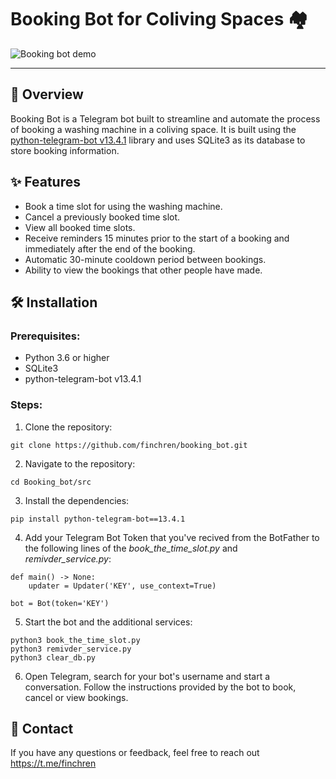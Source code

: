 # Booking Bot for Coliving Spaces 🏘️
<div align="left">
    <img src="assets/screencast.gif" alt="Booking bot demo">
</div>

---

## 📖 Overview
Booking Bot is a Telegram bot built to streamline and automate the process of booking a washing machine in a coliving space. 
It is built using the [python-telegram-bot v13.4.1](https://github.com/python-telegram-bot/python-telegram-bot/releases/tag/v13.4.1) library and uses SQLite3 as its database to store booking information.

## ✨ Features
- Book a time slot for using the washing machine.
- Cancel a previously booked time slot.
- View all booked time slots.
- Receive reminders 15 minutes prior to the start of a booking and immediately after the end of the booking.
- Automatic 30-minute cooldown period between bookings.
- Ability to view the bookings that other people have made.

## 🛠️ Installation
### Prerequisites:
- Python 3.6 or higher
- SQLite3
- python-telegram-bot v13.4.1

### Steps:
1. Clone the repository:
```
git clone https://github.com/finchren/booking_bot.git
```
2. Navigate to the repository:
```
cd Booking_bot/src
```
3. Install the dependencies:
```
pip install python-telegram-bot==13.4.1
```
4. Add your Telegram Bot Token that you've recived from the BotFather to the following lines of the _book_the_time_slot.py_ and _remivder_service.py_:
```
def main() -> None:
    updater = Updater('KEY', use_context=True)
```
```
bot = Bot(token='KEY')
```
5. Start the bot and the additional services:
```
python3 book_the_time_slot.py
python3 remivder_service.py
python3 clear_db.py
```
6. Open Telegram, search for your bot's username and start a conversation.
Follow the instructions provided by the bot to book, cancel or view bookings.

## 🤝 Contact
If you have any questions or feedback, feel free to reach out
https://t.me/finchren
